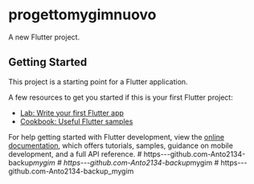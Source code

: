 # progettomygimnuovo

A new Flutter project.

## Getting Started

This project is a starting point for a Flutter application.

A few resources to get you started if this is your first Flutter project:

- [Lab: Write your first Flutter app](https://docs.flutter.dev/get-started/codelab)
- [Cookbook: Useful Flutter samples](https://docs.flutter.dev/cookbook)

For help getting started with Flutter development, view the
[online documentation](https://docs.flutter.dev/), which offers tutorials,
samples, guidance on mobile development, and a full API reference.
#   h t t p s - - - g i t h u b . c o m - A n t o 2 1 3 4 - b a c k u p _ m y g i m  
 #   h t t p s - - - g i t h u b . c o m - A n t o 2 1 3 4 - b a c k u p _ m y g i m  
 #   h t t p s - - - g i t h u b . c o m - A n t o 2 1 3 4 - b a c k u p _ m y g i m  
 